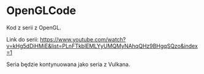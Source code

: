 # OpenGLCode
 Kod z serii z OpenGL.

Link do serii: https://www.youtube.com/watch?v=kHg5dDiHMiE&list=PLnFTkblEMLYyUMQMyNAhqQHz9BHgqSQzo&index=1

Seria będzie kontynuowana jako seria z Vulkana.
